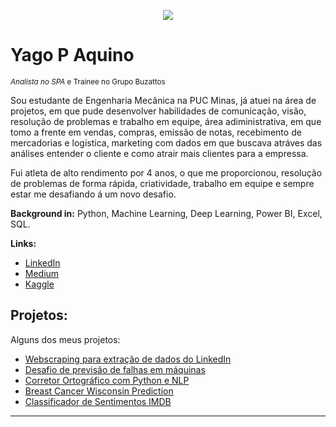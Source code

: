 <p align="center">
  <img src="https://raw.githubusercontent.com/carlosfab/template_portfolio/master/banner.png" >
</p>

# Yago P Aquino
<sub>*Analista no SPA* e Trainee no Grupo Buzattos</sub>

Sou estudante de Engenharia Mecânica na PUC Minas, já atuei na área de projetos, em que pude desenvolver habilidades de comunicação, visão, resolução de problemas e trabalho em equipe, área adiministrativa, em que tomo a frente em vendas, compras, emissão de notas, recebimento de mercadorias e logística, marketing com dados em que buscava atráves das análises entender o cliente e como atrair mais clientes para a empressa.

Fui atleta de alto rendimento por 4 anos, o que me proporcionou, resolução de problemas de forma rápida, criatividade, trabalho em equipe e sempre estar me desafiando á um novo desafio.

**Background in:** Python, Machine Learning, Deep Learning, Power BI, Excel, SQL.

**Links:**
* [LinkedIn](https://www.linkedin.com/in/yago-pacheco-de-aquino-958881183)
* [Medium](https://medium.com/@yagopacheco.34)
* [Kaggle](https://www.kaggle.com/yagopachecodeaquino)


## Projetos:
Alguns dos meus projetos:

* [Webscraping para extração de dados do LinkedIn](https://bityli.com/eWHjx)
* [Desafio de previsão de falhas em máquinas](encurtador.com.br/fjwzA)
* [Corretor Ortográfico com Python e NLP](encurtador.com.br/fBJWY)
* [Breast Cancer Wisconsin Prediction](https://bityli.com/gqTpq)
* [Classificador de Sentimentos IMDB](l1nq.com/K3l4E)
---





